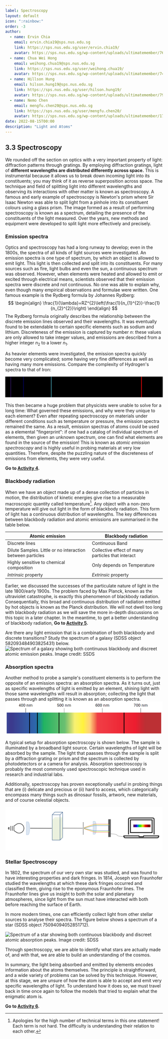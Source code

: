 ```yaml
---
label: Spectroscopy
layout: default
icon: ":rainbow:"
order: -3
author:
  - name: Ervin Chia
    email: ervin.chia19@sps.nus.edu.sg
    link: https://sps.nus.edu.sg/user/ervin.chia19/
    avatar: https://sps.nus.edu.sg/wp-content/uploads/ultimatemember/76/profile_photo-190x190.jpg?1660521922
  - name: Chua Wei Hong
    email: weihong.chua19@sps.nus.edu.sg
    link: https://sps.nus.edu.sg/user/weihong.chua19/
    avatar: https://sps.nus.edu.sg/wp-content/uploads/ultimatemember/74/profile_photo-190x190.jpg?1660522020
  - name: Hillson Hung
    email: hilson.hung19@sps.nus.edu.sg
    link: https://sps.nus.edu.sg/user/hilson.hung19/
    avatar: https://sps.nus.edu.sg/wp-content/uploads/ultimatemember/79/profile_photo-190x190.jpg?1660522020
  - name: Nemo Chen
    email: mengfu.chen20@sps.nus.edu.sg
    link: https://sps.nus.edu.sg/user/mengfu.chen20/
    avatar: https://sps.nus.edu.sg/wp-content/uploads/ultimatemember/172/profile_photo-190x190.jpg?1660521984
date: 2022-08-15T00:00
description: "Light and Atoms"
---
```


## 3.3 Spectroscopy

We rounded off the section on optics with a very important property
of light: diffraction patterns through gratings. By employing diffraction
gratings, light of **different wavelengths are distributed differently
across space.** This is instrumental because it allows us to break
down incoming light into its constituents; you may think of it as
reverse superposition across space. The technique and field of splitting
light into different wavelengths and observing its interactions with
other matter is known as spectroscopy. A famous and early example
of spectroscopy is Newton's prism where Sir Isaac Newton was able
to split light from a pinhole into its constituent colours using a
glass prism. The image formed as a result of performing spectroscopy
is known as a spectrum, detailing the presence of the constituents
of the light measured. Over the years, new methods and equipment were
developed to split light more effectively and precisely.

### Emission spectra

Optics and spectroscopy has had a long runway to develop; even in
the 1800s, the spectra of all kinds of light sources were investigated.
An emission spectra is one type of spectrum, by which an object is
allowed to emit light. This light is then collected and split into
its constituents. For many sources such as fire, light bulbs and even
the sun, a continuous spectrum was observed. However, when elements
were heated and allowed to emit or excited through electrical means,
scientists observed that their emission spectra were discrete and
not continuous. No one was able to explain why, even though many empirical
observations and formulae were written. One famous example is the
Rydberg formula by Johannes Rydberg: 
$$
\begin{align}
\frac{1}{\lambda}=RZ^{2}\left(\frac{1}{n_{1}^{2}}-\frac{1}{n_{2}^{2}}\right)
\end{align}
$$
The Rydberg formula originally describes the relationship between
the discrete emission lines observed and their wavelengths. It was
eventually found to be extendable to certain specific elements such
as sodium and lithium. Discreteness of the emission is captured by
number $n$: these values are only allowed to take integer values,
and emissions are described from a higher integer $n_{2}$ to a lower
$n_{1}$.

As heavier elements were investigated, the emission spectra quickly
become very complicated; some having very fine differences as well
as having many more emissions. Compare the complexity of Hydrogen's
spectra to that of Iron: 

![Emission Spectra of Hydrogen (top) and Iron (bottom)](</Resources/Chapter 3/Hydrogen_spectral_lines.jpg>)


This then became a huge problem that physicists were unable to solve
for a long time: What governed these emissions, and why were they
unique to each element? Even after repeating spectroscopy on materials
under different conditions such as temperature or pressure, the emission
spectra remained the same. As a result, emission spectras of atoms
could be used as a elemental "fingerprint": if one had a catalog
of individual spectrum of elements, then given an unknown spectrum,
one can find what elements are found in the source of the emission!
This is known as *atomic emission spectroscopy* and is highly
useful in probing materials at very low quantities. Therefore, despite
the puzzling nature of the discreteness of emissions from elements,
they were very useful.

**Go to [Activity 4](<In-Class Activities>).**

### Blackbody radiation

When we have an object made up of a dense collection of particles
in motion, the distribution of kinetic energies give rise to a measurable
macroscopic quantity called temperature[^1]. Any object with a non-zero temperature will give out light in the
form of blackbody radiation. This form of light has a continuous distribution
of wavelengths. The key differences between blackbody radiation and
atomic emissions are summarised in the table below. 
[^1]: Apologies for the high number of technical terms in this one statement!
Each term is not hard. The difficulty is understanding their relation
to each other.

| Atomic emission                                            | Blackbody radiation                               |
|------------------------------------------------------------|---------------------------------------------------|
| Discrete lines                                             | Continuous Band                                   |
| Dilute Samples. Little or no interaction between particles | Collective effect of many particles that interact |
| Highly sensitive to chemical composition                   | Only depends on Temperature                       |
| *Intrinsic* property                                       | *Extrinsic* property                              |

Earlier, we discussed the successes of the particulate nature of light
in the late 1800/early 1900s. The problem faced by Max Planck, known
as the ultraviolet catastrophe, is exactly this phenomenon of blackbody
radiation. Consequentially, this broad and continuous distribution
of radiation emitted by hot objects is known as the Planck distribution.
We will not dwell too long with blackbody radiation as we will save
the more in-depth discussions on this topic in a later chapter. In
the meantime, to get a better understanding of blackbody radiation,
**Go to [Activity 5](<In-Class Activities>).**

Are there any light emission that is a combination of both blackbody
and discrete transitions? Study the spectrum of a galaxy (SDSS object
582093484903825431) below.
![Spectrum of a galaxy showing both continuous blackbody and discreet
atomic emission peaks. Image credit: <a href="https://skyserver.sdss.org/dr1/en/get/specById.asp?ID=75094094052851712">SSDS</a>](</Resources/Chapter 3/GalaxySpec.png>)


### Absorption spectra

Another method to probe a sample's constituent elements is to perform
the opposite of an emission spectra: an absorption spectra. As it
turns out, just as specific wavelengths of light is emitted by an
element, shining light with those same wavelengths will result in
absorption; collecting the light that passes through and splitting
it is known as an absorption spectra. 
![Absorption spectra of hydrogen. Credit: Chemblog, *Atomic Theories*](</Resources/Chapter 3/absorption_spectra.png>)

A typical setup for absorption spectroscopy is shown below. The sample
is illuminated by a broadband light source. Certain wavelengths of
light will be absorbed by the sample. The light that paasses through
the sample is split by a diffraction grating or prism and the spectrum
is collected by photodetectors or a camera for analysis. Absorption
spectroscopy is probably the most commonly used spectroscopic technique
used in research and industrial labs. 

Additionally, spectroscopy has proven exceptionally useful in probing
things that are (i) delicate and precious or (ii) hard to access,
which categorically encompass many things such as dinosaur fossils,
artwork, new materials, and of course celestial objects.

![A typical setup for absorption spectroscopy.](</Resources/Chapter 3/AbsorptionSpec.png>)


### Stellar Spectroscopy

In 1802, the spectrum of our very own star was studied, and was found
to have interesting properties and dark fringes. In 1814, Joseph von
Fraunhofer studied the wavelengths at which these dark fringes occurred
and classified them, giving rise to the eponymous Fraunhofer lines.
The Fraunhofer lines give us insight to both the solar and planetary
atmospheres, since light from the sun must have interacted with both
before reaching the surface of Earth. 

In more modern times, one can efficiently collect light from other
stellar sources to analyse their spectra. The figure below shows a
spectrum of a star (SDSS object 75094094052851712). 

![Spectrum of a star showing both continuous blackbody and discreet
atomic absorption peaks. Image credit: <a href="https://skyserver.sdss.org/dr1/en/get/specById.asp?ID=75094094052851712">SDSS</a>](</Resources/Chapter 3/StarSpec.jpg>)

Through spectroscopy, we are able to identify what stars are actually
made of, and with that, we are able to build an understanding of the
cosmos.

In summary, the light being absorbed and emitted by elements encodes
information about the atoms themselves. The principle is straightforward,
and a wide variety of problems can be solved by this technique. However,
at this stage, we are unsure of how the atom is able to accept and
emit very specific wavelengths of light. To understand how it does
so, we must travel back in time once again to follow the models that
tried to explain what the enigmatic atom is.

**Go to [Activity 6](<In-Class Activities>).**